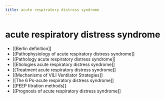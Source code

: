 ```yaml
---
title: acute respiratory distress syndrome
---
```

# acute respiratory distress syndrome

* [[Berlin definition]]
* [[Pathophysiology of acute respiratory distress syndrome]]
* [[Pathology acute respiratory distress syndrome]]
* [[Etiologies acute respiratory distress syndrome]]
* [[Treatment acute respiratory distress syndrome]]
* [[Mechanisms of VILI Ventilator Strategies]]
* [[The 6 Ps-acute respiratory distress syndrome]]
* [[PEEP titration methods]]
* [[Prognosis of acute respiratory distress syndrome]]
